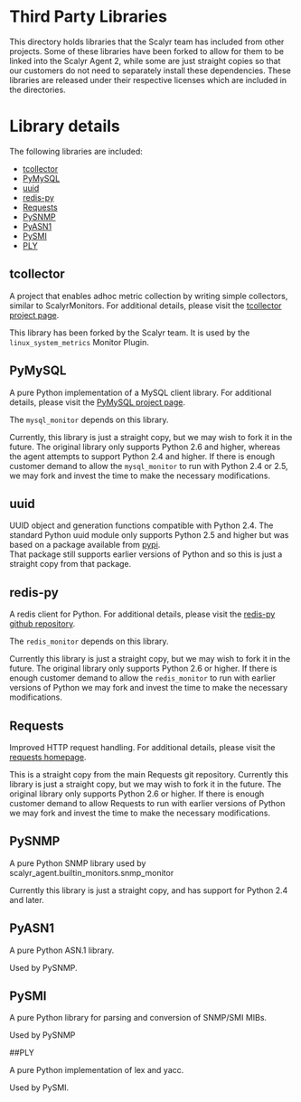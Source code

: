 Third Party Libraries
=====================

This directory holds libraries that the Scalyr team has included from other projects.  Some of these 
libraries have been forked to allow for them to be linked into the Scalyr Agent 2, while some are just
straight copies so that our customers do not need to separately install these dependencies.  These libraries
are released under their respective licenses which are included in the directories.

Library details
================

The following libraries are included:

  * [tcollector](#tcollector)
  * [PyMySQL](#PyMySQL)
  * [uuid](#uuid)
  * [redis-py](#redis-py)
  * [Requests](#requests)
  * [PySNMP](#pysnmp)
  * [PyASN1](#pyasn1)
  * [PySMI](#pysmi)
  * [PLY](#ply)

## tcollector<a name="tcollector">

A project that enables adhoc metric collection by writing simple collectors, similar to ScalyrMonitors.
For additional details, please visit the
[tcollector project page](http://opentsdb.net/docs/build/html/user_guide/utilities/tcollector.html).

This library has been forked by the Scalyr team.  It is used by the `linux_system_metrics` Monitor Plugin.


## PyMySQL<a name="PyMySQL">

A pure Python implementation of a MySQL client library.  For additional details, please visit the
[PyMySQL project page](http://www.pymysql.org/).

The `mysql_monitor` depends on this library.
 
Currently, this library is just a straight copy, but we may wish to fork it in the future.  The original
library only supports Python 2.6 and higher, whereas the agent attempts to support Python 2.4 and higher.  If
there is enough customer demand to allow the `mysql_monitor` to run with Python 2.4 or 2.5, we may fork and
invest the time to make the necessary modifications.

## uuid<a name="uuid">

UUID object and generation functions compatible with Python 2.4.  The standard Python uuid module only supports
Python 2.5 and higher but was based on a package available from [pypi](https://pypi.python.org/pypi/uuid/).  
That package still supports earlier versions of Python and so this is just a straight copy from that package.

## redis-py<a name="redis-py">

A redis client for Python.  For additional details, please visit the [redis-py github repository](https://github.com/andymccurdy/redis-py).

The `redis_monitor` depends on this library.

Currently this library is just a straight copy, but we may wish to fork it in the future.  The original
library only supports Python 2.6 or higher.  If there is enough customer demand to allow the `redis_monitor`
to run with earlier versions of Python we may fork and invest the time to make the necessary modifications.

## Requests<a name="requests-py">

Improved HTTP request handling.  For additional details, please visit the [requests homepage](http://docs.python-requests.org/).

This is a straight copy from the main Requests git repository.  Currently this library is just a straight
copy, but we may wish to fork it in the future.  The original library only supports Python 2.6 or higher.
If there is enough customer demand to allow Requests to run with earlier versions of Python we may fork
and invest the time to make the necessary modifications.

## PySNMP<a name="pysnmp">

A pure Python SNMP library used by scalyr_agent.builtin_monitors.snmp_monitor

Currently this library is just a straight copy, and has support for Python 2.4 and later.

## PyASN1<a name="pyasn1">

A pure Python ASN.1 library.

Used by PySNMP.

## PySMI<a name="pysmi">

A pure Python library for parsing and conversion of SNMP/SMI MIBs.

Used by PySNMP

##PLY<a name="ply">

A pure Python implementation of lex and yacc.

Used by PySMI.
